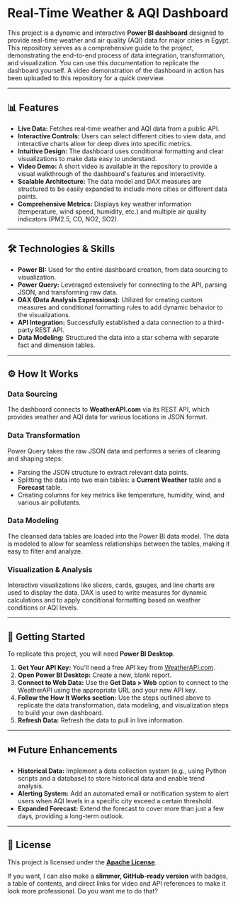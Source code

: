 # Real-Time Weather & AQI Dashboard

This project is a dynamic and interactive **Power BI dashboard** designed to provide real-time weather and air quality (AQI) data for major cities in Egypt. This repository serves as a comprehensive guide to the project, demonstrating the end-to-end process of data integration, transformation, and visualization. You can use this documentation to replicate the dashboard yourself. A video demonstration of the dashboard in action has been uploaded to this repository for a quick overview.

---

## 📊 Features

- **Live Data:** Fetches real-time weather and AQI data from a public API.  
- **Interactive Controls:** Users can select different cities to view data, and interactive charts allow for deep dives into specific metrics.  
- **Intuitive Design:** The dashboard uses conditional formatting and clear visualizations to make data easy to understand.  
- **Video Demo:** A short video is available in the repository to provide a visual walkthrough of the dashboard's features and interactivity.  
- **Scalable Architecture:** The data model and DAX measures are structured to be easily expanded to include more cities or different data points.  
- **Comprehensive Metrics:** Displays key weather information (temperature, wind speed, humidity, etc.) and multiple air quality indicators (PM2.5, CO, NO2, SO2).  

---

## 🛠️ Technologies & Skills

- **Power BI:** Used for the entire dashboard creation, from data sourcing to visualization.  
- **Power Query:** Leveraged extensively for connecting to the API, parsing JSON, and transforming raw data.  
- **DAX (Data Analysis Expressions):** Utilized for creating custom measures and conditional formatting rules to add dynamic behavior to the visualizations.  
- **API Integration:** Successfully established a data connection to a third-party REST API.  
- **Data Modeling:** Structured the data into a star schema with separate fact and dimension tables.  

---

## ⚙️ How It Works

### Data Sourcing
The dashboard connects to **WeatherAPI.com** via its REST API, which provides weather and AQI data for various locations in JSON format.

### Data Transformation
Power Query takes the raw JSON data and performs a series of cleaning and shaping steps:

- Parsing the JSON structure to extract relevant data points.  
- Splitting the data into two main tables: a **Current Weather** table and a **Forecast** table.  
- Creating columns for key metrics like temperature, humidity, wind, and various air pollutants.  

### Data Modeling
The cleansed data tables are loaded into the Power BI data model. The data is modeled to allow for seamless relationships between the tables, making it easy to filter and analyze.

### Visualization & Analysis
Interactive visualizations like slicers, cards, gauges, and line charts are used to display the data. DAX is used to write measures for dynamic calculations and to apply conditional formatting based on weather conditions or AQI levels.

---

## 🚀 Getting Started

To replicate this project, you will need **Power BI Desktop**.

1. **Get Your API Key:** You'll need a free API key from [WeatherAPI.com](https://www.weatherapi.com/).  
2. **Open Power BI Desktop:** Create a new, blank report.  
3. **Connect to Web Data:** Use the **Get Data > Web** option to connect to the WeatherAPI using the appropriate URL and your new API key.  
4. **Follow the How It Works section:** Use the steps outlined above to replicate the data transformation, data modeling, and visualization steps to build your own dashboard.  
5. **Refresh Data:** Refresh the data to pull in live information.  

---

## ⏭️ Future Enhancements

- **Historical Data:** Implement a data collection system (e.g., using Python scripts and a database) to store historical data and enable trend analysis.  
- **Alerting System:** Add an automated email or notification system to alert users when AQI levels in a specific city exceed a certain threshold.  
- **Expanded Forecast:** Extend the forecast to cover more than just a few days, providing a long-term outlook.  

---

## 📄 License

This project is licensed under the **[Apache License](https://www.apache.org/licenses/LICENSE-2.0)**.

If you want, I can also make a **slimmer, GitHub-ready version** with badges, a table of contents, and direct links for video and API references to make it look more professional. Do you want me to do that?
